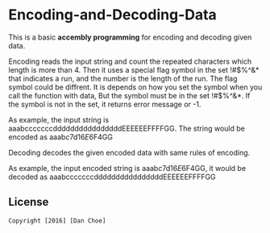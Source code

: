 # Encoding-and-Decoding-Data

This is a basic **accembly programming** for encoding and decoding given data.

Encoding reads the input string and count the repeated characters which length is more than 4.
Then it uses a special flag symbol in the set !#$%^&* that indicates a run, and the number is the length of the run.
The flag symbol could be diffrent. It is depends on how you set the symbol when you call the function with data, But the symbol must be in the set !#$%^&*.
If the symbol is not in the set, it returns error message or -1.

As example, the input string is aaabcccccccddddddddddddddddEEEEEEFFFFGG. The string would be encoded as aaab$c7$d16$E6$F4GG

Decoding decodes the given encoded data with same rules of encoding. 

As example, the input encoded string is aaab$c7$d16$E6$F4GG, it would be decoded as aaabcccccccddddddddddddddddEEEEEEFFFFGG

## License

    Copyright [2016] [Dan Choe]
